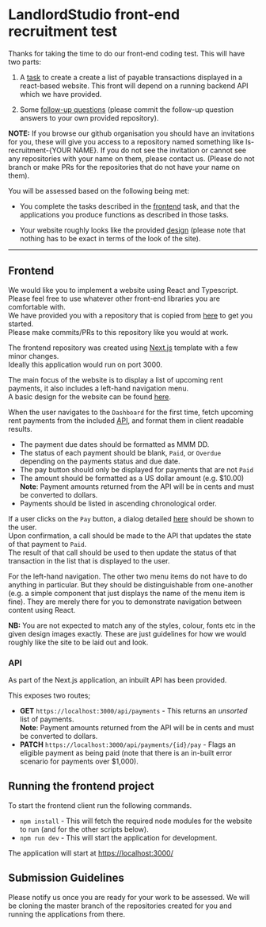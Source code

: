 # LandlordStudio front-end recruitment test

Thanks for taking the time to do our front-end coding test. This will have two parts:

1. A [task](#frontend) to create a create a list of payable transactions displayed in a react-based website. This front will depend on a running backend API which we have provided.

2. Some [follow-up questions](./FOLLOW-UP.md) (please commit the follow-up question answers to your own provided repository).

**NOTE:** If you browse our github organisation you should have an invitations for you, these will give you access to a repository named something like ls-recruitment-{YOUR NAME}. If you do not see the invitation or cannot see any repositories with your name on them, please contact us. (Please do not branch or make PRs for the repositories that do not have your name on them).

You will be assessed based on the following being met:

- You complete the tasks described in the [frontend](#frontend) task, and that the applications you produce functions as described in those tasks.

- Your website roughly looks like the provided [design](./design-spec/layout_and_list.png) (please note that nothing has to be exact in terms of the look of the site).

---

## Frontend

We would like you to implement a website using React and Typescript.  
Please feel free to use whatever other front-end libraries you are comfortable with.  
We have provided you with a repository that is copied from [here](https://github.com/LandlordStudio-Recruitment/ls-recruitment-front-end-only) to get you started.  
Please make commits/PRs to this repository like you would at work.

The frontend repository was created using [Next.js](https://nextjs.org) template with a few minor changes.  
Ideally this application would run on port 3000.

The main focus of the website is to display a list of upcoming rent payments, it also includes a left-hand navigation menu.  
A basic design for the website can be found [here](./design-spec/layout_and_list.png).

When the user navigates to the `Dashboard` for the first time, fetch upcoming rent payments from the included [API](#API), and format them in client readable results.

- The payment due dates should be formatted as MMM DD.
- The status of each payment should be blank, `Paid`, or `Overdue` depending on the payments status and due date.
- The pay button should only be displayed for payments that are not `Paid`
- The amount should be formatted as a US dollar amount (e.g. \$10.00)  
  **Note**: Payment amounts returned from the API will be in cents and must be converted to dollars.
- Payments should be listed in ascending chronological order.

If a user clicks on the `Pay` button, a dialog detailed [here](./design-spec/pay.png) should be shown to the user.  
Upon confirmation, a call should be made to the API that updates the state of that payment to `Paid`.  
The result of that call should be used to then update the status of that transaction in the list that is displayed to the user.

For the left-hand navigation. The other two menu items do not have to do anything in particular. But they should be distinguishable from one-another (e.g. a simple component that just displays the name of the menu item is fine). They are merely there for you to demonstrate navigation between content using React.

**NB:**
You are not expected to match any of the styles, colour, fonts etc in the given design images exactly. These are just guidelines for how we would roughly like the site to be laid out and look.

### API <a name="API"></a>

As part of the Next.js application, an inbuilt API has been provided.  
  
This exposes two routes;  
  
* **GET** `https://localhost:3000/api/payments`  - This returns an _unsorted_ list of payments.    
**Note**: Payment amounts returned from the API will be in cents and must be converted to dollars.
* **PATCH** `https://localhost:3000/api/payments/{id}/pay` - Flags an eligible payment as being paid (note that there is an in-built error scenario for payments over $1,000).

## Running the frontend project

To start the frontend client run the following commands.

- `npm install` - This will fetch the required node modules for the website to run (and for the other scripts below).
- `npm run dev` - This will start the application for development.  
  
The application will start at [https://localhost:3000/](https://localhost:3000/)

## Submission Guidelines

Please notify us once you are ready for your work to be assessed. We will be cloning the master branch of the repositories created for you and running the applications from there.
